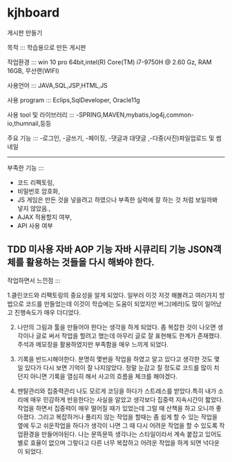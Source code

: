 # kjhboard
게시판 만들기

목적 :::
학습용으로 만든 게시판

작업환경 :::
win 10 pro 64bit,intel(R) Core(TM) i7-9750H @ 2.60 Gz, RAM 16GB, 무선랜(WIFI) 

사용언어 :::
JAVA,SQL,JSP,HTML,JS

사용 program :::
Eclips,SqlDeveloper, Oracle11g

사용 tool 및 라이브러리 :::
-SPRING,MAVEN,mybatis,log4j,common-io,thumnail,등등

주요 기능 :::
-로그인,
-글쓰기,
-페이징,
-댓글과 대댓글
,-다중(사진)파일업로드 및 썸네일

---------------------------------------------------------------------------------------
부족한 기능 :::
- 코드 리펙토링,
- 비밀번호 암호화,
- JS 게임은 만든 것을 넣을려고 하였으나 부족한 실력에 잘 하는 것 처럼 보일까봐 넣지 않았음.,
- AJAX 적용할지 여부,
- API 사용 여부 

TDD 미사용
자바 AOP 기능
자바 시큐리티 기능 
JSON객체를 활용하는 것들을 다시 해봐야 한다.
-----------------------------------------------------------------------------------------
작업하면서 느낀점 :::
 
1.클린코드와 리펙토링의 중요성을 알게 되었다.
일부러 이것 저것 해볼려고 여러가지 방법으로 코드를 만들었는데 이것이 학습에는 도움이 되었지만
버그(에러)도 많이 일어났고 진행속도가 매우 더디었다.

2. 나만의 그림과 툴을 만들어야 한다는 생각을 하게 되었다.
좀 복잡한 것이 나오면 생각이나 글로 써서 작업을 할려고 했는데 아무리 글로 잘 표현해도 한계가 존재했다.주석과 메모장을 활용하였지만 부족함을
매우 느끼게 되었다.

3. 기록을 반드시해야한다.
분명히 몇번을 작업을 하였고 알고 있다고 생각한 것도 몇일 있다가 다시 보면 기억이 잘 나지않았다. 정말 눈감고 칠 정도로 코드를 많이 치던지 아니면 기록을 열심히 해서 사고의 흐름을 체크를 해야겠다.

4. 멘탈관리와 집중력관리
나도 모르게 코딩을 하다가 스트레스를 받았다.특히 내가 소리에 매우 민감하게 반응한다는 사실을 알았고 생각보다 집중력 지속시간이 짧았다.
작업을 하면서 집중력이 매우 떨어질 때가 있었는데 그럴 때 산책을 하고 오니까 좋아졌다. 그리고 복잡하거나 풀리지 않는 작업을 할때는
좀 쉽게 할 수 있는 작업을 옆에 두고 쉬운작업을 하다가 생각이 나면 그 때 다시 어려운 작업을 할 수 있도록 작업환경을 만들어야된다.
나는 문뜩문뜩 생각나는 스타일이라서 계속 붙잡고 있어도 별로 효율이 없으며 그렇다고 다른 너무 복잡하고 어려운 작업을 하게 되면 넉다운이 되었다. 
